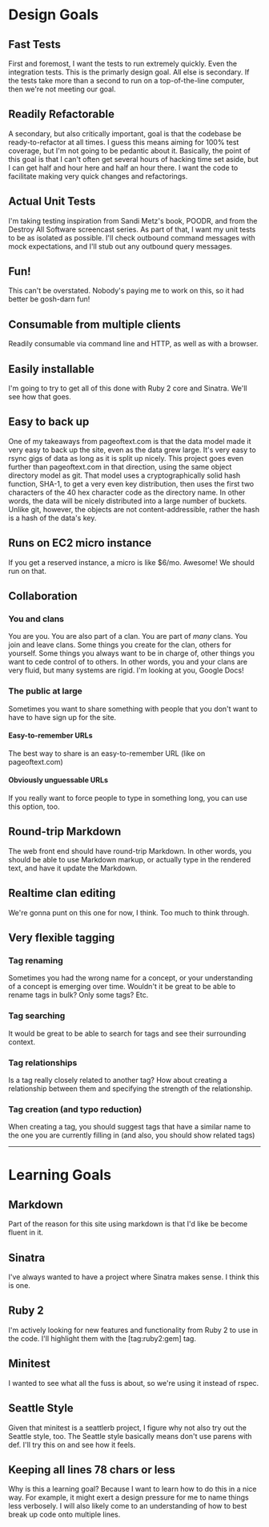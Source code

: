 # Design Goals

## Fast Tests

First and foremost, I want the tests to run extremely quickly.  Even the
integration tests.  This is the primarly design goal.  All else is secondary.
If the tests take more than a second to run on a top-of-the-line computer,
then we're not meeting our goal.

## Readily Refactorable

A secondary, but also critically important, goal is that the codebase be
ready-to-refactor at all times.  I guess this means aiming for 100% test
coverage, but I'm not going to be pedantic about it.  Basically, the point of
this goal is that I can't often get several hours of hacking time set aside,
but I can get half and hour here and half an hour there.  I want the code to
facilitate making very quick changes and refactorings.

## Actual Unit Tests

I'm taking testing inspiration from Sandi Metz's book, POODR, and from
the Destroy All Software screencast series.  As part of that, I want my
unit tests to be as isolated as possible.  I'll check outbound command messages
with mock expectations, and I'll stub out any outbound query messages.

## Fun!

This can't be overstated.  Nobody's paying me to work on this, so it had better
be gosh-darn fun!

## Consumable from multiple clients

Readily consumable via command line and HTTP, as well as with a browser.

## Easily installable

I'm going to try to get all of this done with Ruby 2 core and Sinatra.  We'll
see how that goes.

## Easy to back up

One of my takeaways from pageoftext.com is that the data model made it very
easy to back up the site, even as the data grew large.  It's very easy to rsync
gigs of data as long as it is split up nicely.  This project goes even further
than pageoftext.com in that direction, using the same object directory model as
git.  That model uses a cryptographically solid hash function, SHA-1, to get a
very even key distribution, then uses the first two characters of the 40 hex
character code as the directory name.  In other words, the data will be nicely
distributed into a large number of buckets.  Unlike git, however, the objects
are not content-addressible, rather the hash is a hash of the data's key.

## Runs on EC2 micro instance

If you get a reserved instance, a micro is like $6/mo.  Awesome!  We should
run on that.

## Collaboration

### You and clans

You are you.  You are also part of a clan.  You are part of *many* clans.
You join and leave clans.  Some things you create for the clan, others for
yourself.  Some things you always want to be in charge of, other things you
want to cede control of to others.  In other words, you and your clans are
very fluid, but many systems are rigid.  I'm looking at you, Google Docs!

### The public at large

Sometimes you want to share something with people that you don't want to have
to have sign up for the site.

#### Easy-to-remember URLs

The best way to share is an easy-to-remember URL (like on pageoftext.com)

#### Obviously unguessable URLs

If you really want to force people to type in something long, you can use this
option, too.

## Round-trip Markdown

The web front end should have round-trip Markdown.  In other words, you should
be able to use Markdown markup, or actually type in the rendered text, and
have it update the Markdown.

## Realtime clan editing

We're gonna punt on this one for now, I think.  Too much to think through.

## Very flexible tagging

### Tag renaming

Sometimes you had the wrong name for a concept, or your understanding of a
concept is emerging over time.  Wouldn't it be great to be able to rename tags
in bulk?  Only some tags?  Etc.

### Tag searching

It would be great to be able to search for tags and see their surrounding
context.

### Tag relationships

Is a tag really closely related to another tag?  How about creating a
relationship between them and specifying the strength of the relationship.

### Tag creation (and typo reduction)

When creating a tag, you should suggest tags that have a similar name to the
one you are currently filling in (and also, you should show related tags)



---

# Learning Goals

## Markdown

Part of the reason for this site using markdown is that I'd like be become
fluent in it.

## Sinatra

I've always wanted to have a project where Sinatra makes sense.  I think this
is one.

## Ruby 2

I'm actively looking for new features and functionality from Ruby 2 to use
in the code.  I'll highlight them with the [tag:ruby2:gem] tag.

## Minitest

I wanted to see what all the fuss is about, so we're using it instead
of rspec.

## Seattle Style

Given that minitest is a seattlerb project, I figure why not also try out the
Seattle style, too.  The Seattle style basically means don't use parens with
def.  I'll try this on and see how it feels.

## Keeping all lines 78 chars or less

Why is this a learning goal?  Because I want to learn how to do this in a nice
way.  For example, it might exert a design pressure for me to name things
less verbosely.  I will also likely come to an understanding of how to best
break up code onto multiple lines.
